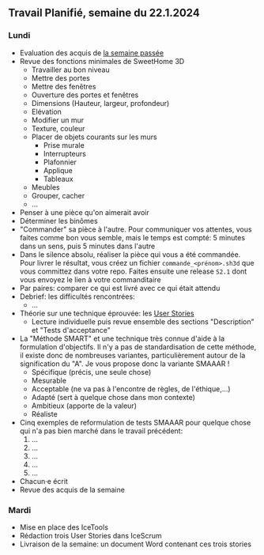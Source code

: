 ## Travail Planifié, semaine du 22.1.2024

### Lundi 

- Evaluation des acquis de [la semaine passée](2024-03.md)
- Revue des fonctions minimales de SweetHome 3D
  - Travailler au bon niveau
  - Mettre des portes
  - Mettre des fenêtres
  - Ouverture des portes et fenêtres
  - Dimensions (Hauteur, largeur, profondeur)
  - Elévation
  - Modifier un mur
  - Texture, couleur
  - Placer de objets courants sur les murs
    - Prise murale
    - Interrupteurs
    - Plafonnier
    - Applique
    - Tableaux
  - Meubles
  - Grouper, cacher
  - ...
- Penser à une pièce qu'on aimerait avoir
- Déterminer les binômes
- "Commander" sa pièce à l'autre. Pour communiquer vos attentes, vous faites comme bon vous semble, mais le temps est compté: 5 minutes dans un sens, puis 5 minutes dans l'autre
- Dans le silence absolu, réaliser la pièce qui vous a été commandée. Pour livrer le résultat, vous créez un fichier `commande_<prénom>.sh3d` que vous committez dans votre repo. Faites ensuite une release `S2.1` dont vous envoyez le lien à votre commanditaire
- Par paires: comparer ce qui est livré avec ce qui était attendu
- Debrief: les difficultés rencontrées:
  - ...
- Théorie sur une technique éprouvée: les [User Stories](../Supports/User%20Stories.pdf)
  - Lecture individuelle puis revue ensemble des sections "Description" et "Tests d'acceptance"
- La "Méthode SMART" et une technique très connue d'aide à la formulation d'objectifs. Il n'y a pas de standardisation de cette méthode, il existe donc de nombreuses variantes, particulièrement autour de la signification du "A". Je vous propose donc la variante SMAAAR !
  - Spécifique (précis, une seule chose)
  - Mesurable
  - Acceptable (ne va pas à l'encontre de règles, de l'éthique,...)
  - Adapté (sert à quelque chose dans mon contexte)
  - Ambitieux (apporte de la valeur)
  - Réaliste
- Cinq exemples de reformulation de tests SMAAAR pour quelque chose qui n'a pas bien marché dans le travail précédent:
  1. ...
  2. ...
  3. ...
  4. ...
  5. ...
- Chacun·e écrit   
- Revue des acquis de la semaine

### Mardi 

- Mise en place des IceTools
- Rédaction trois User Stories dans IceScrum
- Livraison de la semaine: un document Word contenant ces trois stories